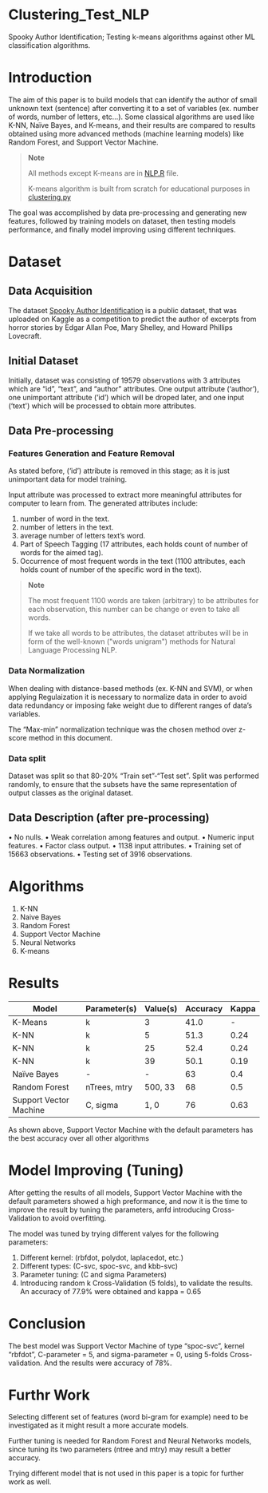 # Clustering_Test_NLP
Spooky Author Identification; Testing k-means algorithms against other ML classification algorithms.


# Introduction
The aim of this paper is to build models that can identify the author of small unknown text (sentence) after converting it to a set of variables (ex. number of words, number of letters, etc…). Some classical algorithms are used like K-NN, Naïve Bayes, and K-means, and their results are compared to results obtained using more advanced methods (machine learning models) like Random Forest, and Support Vector Machine.
> **Note**
> 
> All methods except K-means are in [NLP.R](https://github.com/AbdelrahmanEnan/Clustering_Test_NLP/blob/main/NLP.R) file.
> 
> K-means algorithm is built from scratch for educational purposes in [clustering.py](https://github.com/AbdelrahmanEnan/Clustering_Test_NLP/blob/main/clustering.py)

The goal was accomplished by data pre-processing and generating new features, followed by training models on dataset, then testing models performance, and finally model improving using different techniques.

# Dataset
## Data Acquisition
The dataset [Spooky Author Identification](https://www.kaggle.com/c/spooky-author-identification) is a public dataset, that was uploaded on Kaggle as a competition to predict the author of excerpts from horror stories by Edgar Allan Poe, Mary Shelley, and Howard Phillips Lovecraft.
## Initial Dataset
Initially, dataset was consisting of 19579 observations with 3 attributes which are “id”, “text”, and “author” attributes. One output attribute (‘author’), one unimportant attribute (‘id’) which will be droped later, and one input (‘text') which will be processed to obtain more attributes.
## Data Pre-processing
### Features Generation and Feature Removal
As stated before, (‘id’) attribute is removed in this stage; as it is just unimportant data for model training.

Input attribute was processed to extract more meaningful attributes for computer to learn from. The generated attributes include:
1. number of word in the text.
2. number of letters in the text.
3. average number of letters text’s word.
4. Part of Speech Tagging (17 attributes, each holds count of number of words for the aimed tag).
5. Occurrence of most frequent words in the text (1100 attributes, each holds count of number of the specific word in the text).
> **Note**
> 
> The most frequent 1100 words are taken (arbitrary) to be attributes for each observation, this number can be change or even to take all words. 
> 
> If we take all words to be attributes, the dataset attributes will be in form of the well-known ("words unigram") methods for Natural Language Processing NLP.
### Data Normalization
When dealing with distance-based methods (ex. K-NN and SVM), or when applying Regulaization it is necessary to normalize data in order to avoid data redundancy or imposing fake weight due to different ranges of data’s variables.

The “Max-min” normalization technique was the chosen method over z-score method in this document.
### Data split
Dataset was split so that 80-20% “Train set”-“Test set”. Split was performed randomly, to ensure that the subsets have the same representation of output classes as the original dataset.
## Data Description (after pre-processing)
• No nulls.
• Weak correlation among features and output.
• Numeric input features.
• Factor class output.
• 1138 input attributes.
• Training set of 15663 observations.
• Testing set of 3916 observations.
# Algorithms
1. K-NN
2. Naive Bayes
3. Random Forest
4. Support Vector Machine
5. Neural Networks
6. K-means

# Results
|     Model                     |     Parameter(s)      |     Value(s)     |     Accuracy    |     Kappa    |
|-------------------------------|-----------------------|------------------|-----------------|--------------|
|     K-Means                   |     k                 |     3            |     41.0        |      -       |
|     K-NN                      |     k                 |     5            |     51.3        |     0.24     |
|     K-NN                      |     k                 |     25           |     52.4        |     0.24     |
|     K-NN                      |     k                 |     39           |     50.1        |     0.19     |
|     Naïve Bayes               |     -                 |     -            |     63          |     0.4      |
|     Random Forest             |     nTrees,   mtry    |     500,   33    |     68          |     0.5      |
|     Support Vector Machine    |     C, sigma          |     1, 0         |     76          |     0.63     |

As shown above, Support Vector Machine with the default parameters has the best accuracy over all other algorithms 
# Model Improving (Tuning)
After getting the results of all models, Support Vector Machine with the default parameters showed a high preformance, and now it is the time to improve the result by tuning the parameters, anfd introducing Cross-Validation to avoid overfitting.

The model was tuned by trying different valyes for the following parameters:
1. Different kernel: (rbfdot, polydot, laplacedot, etc.)
2. Different types: (C-svc, spoc-svc, and kbb-svc)
3. Parameter tuning: (C and sigma Parameters)
4. Introducing random k Cross-Validation (5 folds), to validate the results. An accuracy of 77.9% were obtained and kappa = 0.65

# Conclusion 
The best model was Support Vector Machine of type “spoc-svc”, kernel “rbfdot”, C-parameter = 5, and sigma-parameter = 0, using 5-folds Cross-validation. And the results were accuracy of 78%.

# Furthr Work
Selecting different set of features (word bi-gram for example) need to be investigated as it might result a more accurate models. 

Further tuning is needed for Random Forest and Neural Networks models, since tuning its two parameters (ntree and mtry) may result a better accuracy. 

Trying different model that is not used in this paper is a topic for further work as well.
